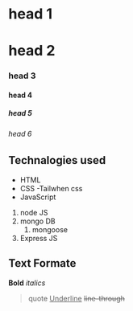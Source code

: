 # head 1
# head 2
### head 3
#### head 4
##### head 5
###### head 6
## Technalogies used
 - HTML
 - CSS
  -Tailwhen css
 - JavaScript
1. node JS
2. mongo DB
   1. mongoose
3. Express JS

## Text Formate
**Bold**
*italics*
>quote
<ins>Underline</ins>
~~line-through~~